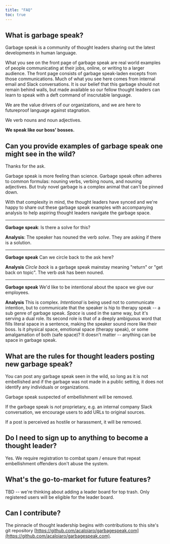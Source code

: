 ```yaml
---
title: "FAQ"
toc: true
---
```


## What is garbage speak?

Garbage speak is a community of thought leaders sharing out the latest developments in human language.

What you see on the front page of garbage speak are real world examples of people communicating at their jobs, online, or writing to a larger audience. The front page consists of garbage speak-laden excepts from those communications. Much of what you see here comes from internal email and Slack conversations. It is our belief that this garbage should not remain behind walls, but made available so our fellow thought leaders can learn to speak with a deft command of inscrutable language.

We are the value drivers of our organizations, and we are here to futureproof language against stagnation.

We verb nouns and noun adjectives.

**We speak like our boss' bosses.**

## Can you provide examples of garbage speak one might see in the wild?

Thanks for the ask.

Garbage speak is more feeling than science. Garbage speak often adheres to common formulas: nouning verbs, verbing nouns, and nouning adjectives. But truly novel garbage is a complex animal that can't be pinned down.

With that complexity in mind, the thought leaders have synced and we're happy to share out these garbage speak examples with accompanying analysis to help aspiring thought leaders navigate the garbage space.

---

**Garbage speak**: Is there a solve for this?

**Analysis**: The speaker has nouned the verb _solve_. They are asking if there is a solution.

---

**Garbage speak**
Can we circle back to the ask here?

**Analysis**
_Circle back_ is a garbage speak mainstay meaning "return" or "get back on topic". The verb _ask_ has been nouned.

---

**Garbage speak**
We'd like to be intentional about the space we give our employees.

**Analysis**
This is complex. _Intentional_ is being used not to communicate intention, but to communicate that the speaker is hip to therapy speak -- a sub genre of garbage speak. _Space_ is used in the same way, but it's serving a dual role. Its second role is that of a deeply ambiguous word that fills literal space in a sentence, making the speaker sound more like their boss. Is it physical space, emotional space (therapy speak), or some amalgamation of both (safe space)? It doesn't matter -- anything can be space in garbage speak.


## What are the rules for thought leaders posting new garbage speak?

You can post any garbage speak seen in the wild, so long as it is not embellished and if the garbage was not made in a public setting, it does not identify any individuals or organizations.

Garbage speak suspected of embellishment will be removed.

If the garbage speak is _not_ proprietary, e.g. an internal company Slack conversation, we encourage users to add URLs to original sources.

If a post is perceived as hostile or harassment, it will be removed.

## Do I need to sign up to anything to become a thought leader?

Yes. We require registration to combat spam / ensure that repeat embellishment offenders don't abuse the system.

## What's the go-to-market for future features?

TBD -- we're thinking about adding a leader board for top trash. Only registered users will be eligible for the leader board.

## Can I contribute?

The pinnacle of thought leadership begins with contributions to this site's git repository [https://github.com/acaloiaro/garbagespeak.com](https://github.com/acaloiaro/garbagespeak.com).
